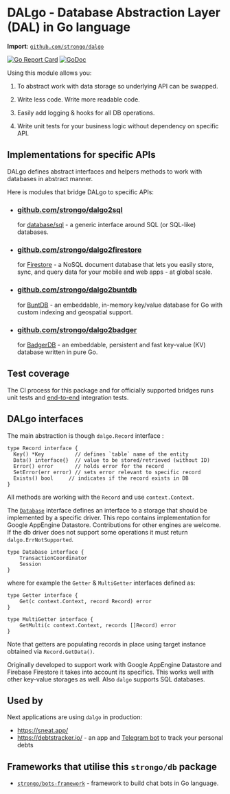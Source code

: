 # DALgo - Database Abstraction Layer (DAL) in Go language

**Import**: [`github.com/strongo/dalgo`](https://github.com/strongo/dalgo)

[![Go Report Card](https://goreportcard.com/badge/github.com/strongo/dalgo)](https://goreportcard.com/report/github.com/strongo/dalgo)
[![GoDoc](https://godoc.org/github.com/strongo/dalgo?status.svg)](https://godoc.org/github.com/strongo/dalgo)

Using this module allows you:

1. To abstract work with data storage so underlying API can be swapped.

2. Write less code. Write more readable code.

3. Easily add logging & hooks for all DB operations.

4. Write unit tests for your business logic without dependency on specific API.

## Implementations for specific APIs

DALgo defines abstract interfaces and helpers methods to work with databases in abstract manner.

Here is modules that bridge DALgo to specific APIs:

- ### [**github.com/strongo/dalgo2sql**](https://github.com/strongo/dalgo2sql)
  for [database/sql](https://pkg.go.dev/database/sql) - a generic interface around SQL (or SQL-like) databases.

- ### [**github.com/strongo/dalgo2firestore**](https://github.com/strongo/dalgo2firestore)
  for [Firestore](https://pkg.go.dev/cloud.google.com/go/firestore) - a NoSQL document database that lets you easily
  store, sync, and query data for your mobile and web apps - at global scale.

- ### [**github.com/strongo/dalgo2buntdb**](https://github.com/strongo/dalgo2buntdb)
  for [BuntDB](https://github.com/tidwall/buntdb) - an embeddable, in-memory key/value database for Go with custom
  indexing and geospatial support.

- ### [**github.com/strongo/dalgo2badger**](https://github.com/strongo/dalgo2badger)
  for [BadgerDB](https://github.com/dgraph-io/badger) - an embeddable, persistent and fast key-value (KV) database
  written in pure Go.

## Test coverage

The CI process for this package and for officially supported bridges runs unit tests
and [end-to-end](https://github.com/strongo/dalgo-end2end-tests) integration tests.

## DALgo interfaces

The main abstraction is though `dalgo.Record` interface :

	type Record interface {
      Key() *Key          // defines `table` name of the entity
      Data() interface{}  // value to be stored/retrieved (without ID)
      Error() error       // holds error for the record
      SetError(err error) // sets error relevant to specific record
      Exists() bool		// indicates if the record exists in DB
	}

All methods are working with the `Record` and use `context.Context`.

The [`Database`](./interfaces.go) interface defines an interface to a storage that should be implemented by a specific driver. This repo
contains implementation for Google AppEngine Datastore. Contributions for other engines are welcome. If the db driver
does not support some operations it must return `dalgo.ErrNotSupported`.

	type Database interface {
		TransactionCoordinator
		Session
	}

where for example the  `Getter` & `MultiGetter` interfaces defined as:

	type Getter interface {
		Get(c context.Context, record Record) error
	}

	type MultiGetter interface {
		GetMulti(c context.Context, records []Record) error
	}

Note that getters are populating records in place using target instance obtained via `Record.GetData()`.

Originally developed to support work with Google AppEngine Datastore and Firebase Firestore it takes into account its
specifics. This works well with other key-value storages as well. Also `dalgo` supports SQL databases.

## Used by

Next applications are using `dalgo` in production:

* https://sneat.app/
* https://debtstracker.io/ - an app and [Telegram bot](https://t.me/DebtsTrackerBot) to track your personal debts

## Frameworks that utilise this `strongo/db` package

* <a href="https://github.com/strongo/bots-framework">`strongo/bots-framework`</a> - framework to build chat bots in Go
  language.
